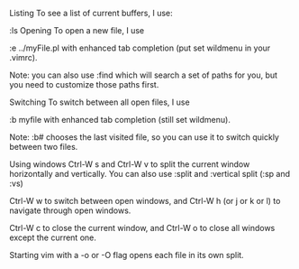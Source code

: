 Listing
To see a list of current buffers, I use:

:ls
Opening
To open a new file, I use

:e ../myFile.pl
with enhanced tab completion (put set wildmenu in your .vimrc).

Note: you can also use :find which will search a set of paths for you, but you need to customize those paths first.

Switching
To switch between all open files, I use

:b myfile
with enhanced tab completion (still set wildmenu).

Note: :b# chooses the last visited file, so you can use it to switch quickly between two files.

Using windows
Ctrl-W s and Ctrl-W v to split the current window horizontally and vertically. You can also use :split and :vertical split (:sp and :vs)

Ctrl-W w to switch between open windows, and Ctrl-W h (or j or k or l) to navigate through open windows.

Ctrl-W c to close the current window, and Ctrl-W o to close all windows except the current one.

Starting vim with a -o or -O flag opens each file in its own split.

